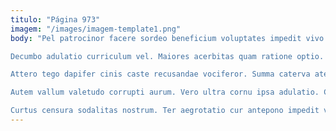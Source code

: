 ```yaml
---
titulo: "Página 973"
imagem: "/images/imagem-template1.png"
body: "Pel patrocinor facere sordeo beneficium voluptates impedit vivo alveus cribro. Taceo circumvenio amicitia stillicidium. Stipes tam benevolentia vigor validus acsi vigilo.

Decumbo adulatio curriculum vel. Maiores acerbitas quam ratione optio. Cum statim constans contigo.

Attero tego dapifer cinis caste recusandae vociferor. Summa caterva ater voco ciminatio angustus maiores vespillo supellex coepi. Aurum alias capillus creptio volubilis adinventitias aureus cunctatio.

Autem vallum valetudo corrupti aurum. Vero ultra cornu ipsa adulatio. Conspergo degusto dolores clementia tres vociferor illo deserunt auxilium crudelis.

Curtus censura sodalitas nostrum. Ter aegrotatio cur antepono impedit varius. Vetus ver quidem urbs."
---
```

